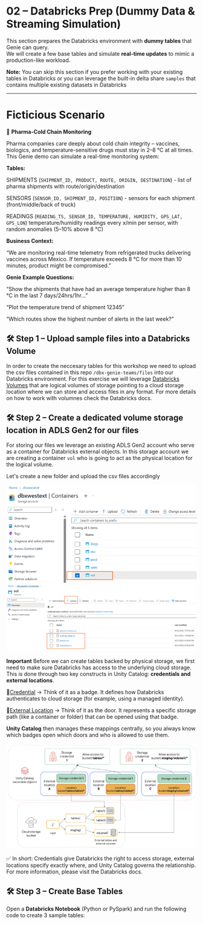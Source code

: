 # 02 – Databricks Prep (Dummy Data & Streaming Simulation)

This section prepares the Databricks environment with **dummy tables** that Genie can query.  
We will create a few base tables and simulate **real-time updates** to mimic a production-like workload.

**Note:** You can skip this section if you prefer working with your existing tables in Databricks or you can leverage the built-in delta share `samples` that contains multiple existing datasets in Databricks

---

# Ficticious Scenario

💊 **Pharma-Cold Chain Monitoring**

Pharma companies care deeply about cold chain integrity – vaccines, biologics, and temperature-sensitive drugs must stay in 2–8 °C at all times.
This Genie demo can simulate a real-time monitoring system:

**Tables:**

SHIPMENTS (`SHIPMENT_ID, PRODUCT, ROUTE, ORIGIN, DESTINATION`) - list of pharma shipments with route/origin/destination

SENSORS (`SENSOR_ID, SHIPMENT_ID, POSITION`) - sensors for each shipment (front/middle/back of truck)

READINGS (`READING_TS, SENSOR_ID, TEMPERATURE, HUMIDITY, GPS_LAT, GPS_LON`) temperature/humidity readings every x/min per sensor, with random anomalies (5–10% above 8 °C)

**Business Context:**

“We are monitoring real-time telemetry from refrigerated trucks delivering vaccines across Mexico. If temperature exceeds 8 °C for more than 10 minutes, product might be compromised.”

**Genie Example Questions:**

“Show the shipments that have had an average temperature higher than 8 °C in the last 7 days/24hrs/1hr...”

“Plot the temperature trend of shipment 12345”

“Which routes show the highest number of alerts in the last week?”

## 🛠️ Step 1 – Upload sample files into a Databricks Volume
In order to create the neccesary tables for this workshop we need to upload the csv files contained in this repo `/dbx-genie-teams/files` into our Databricks environment. For this exercise we will leverage [Databricks Volumes](https://learn.microsoft.com/en-us/azure/databricks/sql/language-manual/sql-ref-volumes) that are logical volumes of storage pointing to a cloud storage location where we can store and access files in any format. For more details on how to work with volumnes check the Databricks docs.

## 🛠️ Step 2 – Create a dedicated volume storage location in ADLS Gen2 for our files
For storing our files we leverage an existing ADLS Gen2 account who serve as a container for Databricks external objects. In this storage account we are creating a container `vol` who is going to act as the physical location for the logical volume.

Let's create a new folder and upload the csv files accordingly

![Prep](img/genie-prep1.png)
![Prep](img/genie-prep2.png)

**Important**
Before we can create tables backed by physical storage, we first need to make sure Databricks has access to the underlying cloud storage. This is done through two key constructs in Unity Catalog: **credentials and external locations**.

🔑[Credential](https://learn.microsoft.com/en-us/azure/databricks/connect/unity-catalog/cloud-storage/storage-credentials) → Think of it as a badge. It defines how Databricks authenticates to cloud storage (for example, using a managed identity).

📂[External Location](https://learn.microsoft.com/en-us/azure/databricks/connect/unity-catalog/cloud-storage/external-locations) → Think of it as the door. It represents a specific storage path (like a container or folder) that can be opened using that badge.

**Unity Catalog** then manages these mappings centrally, so you always know which badges open which doors and who is allowed to use them.

![Prep](img/genie-prep3.png)




✅ In short: Credentials give Databricks the right to access storage, external locations specify exactly where, and Unity Catalog governs the relationship. For more information, please visit the Databricks docs.


## 🛠️ Step 3 – Create Base Tables

Open a **Databricks Notebook** (Python or PySpark) and run the following code to create 3 sample tables:  


